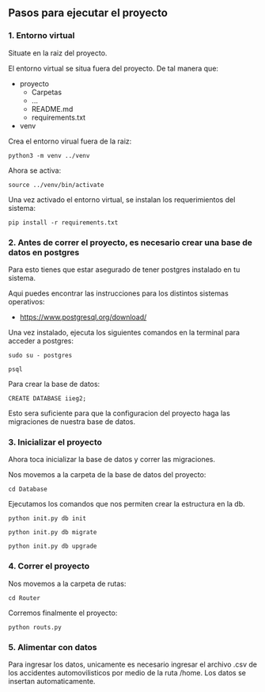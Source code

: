 ## Pasos para ejecutar el proyecto


### 1. Entorno virtual

Situate en la raiz del proyecto.

El entorno virtual se situa fuera del proyecto. De tal manera que:

- proyecto
    - Carpetas
    - ...
    - README.md
    - requirements.txt
- venv

Crea el entorno virual fuera de la raiz:

`python3 -m venv ../venv`

Ahora se activa:

`source ../venv/bin/activate`

Una vez activado el entorno virtual, se instalan los requerimientos del sistema:

`pip install -r requirements.txt`

### 2. Antes de correr el proyecto, es necesario crear una base de datos en postgres

Para esto tienes que estar asegurado de tener postgres instalado en tu sistema.

Aqui puedes encontrar las instrucciones para los distintos sistemas operativos:
- https://www.postgresql.org/download/

Una vez instalado, ejecuta los siguientes comandos en la terminal para acceder a postgres:

`sudo su - postgres`

`psql`

Para crear la base de datos:

`CREATE DATABASE iieg2;`

Esto sera suficiente para que la configuracion del proyecto haga las migraciones de nuestra base de datos.

### 3. Inicializar el proyecto

Ahora toca inicializar la base de datos y correr las migraciones.

Nos movemos a la carpeta de la base de datos del proyecto:

`cd Database`

Ejecutamos los comandos que nos permiten crear la estructura en la db.

`python init.py db init`

`python init.py db migrate`

`python init.py db upgrade`

### 4. Correr el proyecto

Nos movemos a la carpeta de rutas:

`cd Router`

Corremos finalmente el proyecto:

`python routs.py`

### 5. Alimentar con datos

Para ingresar los datos, unicamente es necesario ingresar el archivo .csv de los accidentes automovilisticos por medio de la ruta /home. Los datos se insertan automaticamente.
